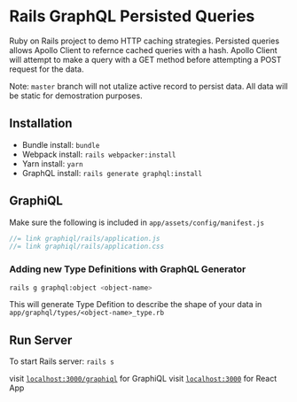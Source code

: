 # Rails GraphQL Persisted Queries

Ruby on Rails project to demo HTTP caching strategies. Persisted queries allows Apollo Client to refernce cached queries with a hash.  Apollo Client will attempt to make a query with a GET method before attempting a POST request for the data. 

Note: `master` branch will not utalize active record to persist data. All data will be static for demostration purposes.

## Installation

- Bundle install: `bundle`
- Webpack install: `rails webpacker:install`
- Yarn install: `yarn`
- GraphQL install: `rails generate graphql:install`

## GraphiQL

Make sure the following is included in `app/assets/config/manifest.js`

```js
//= link graphiql/rails/application.js
//= link graphiql/rails/application.css
```

### Adding new Type Definitions with GraphQL Generator

```bash
rails g graphql:object <object-name>
```

This will generate Type Defition to describe the shape of your data in `app/graphql/types/<object-name>_type.rb`

## Run Server

To start Rails server: `rails s`

visit [`localhost:3000/graphiql`](http://localhost:3000/graphiql) for GraphiQL
visit [`localhost:3000`](http://localhost:3000) for React App
